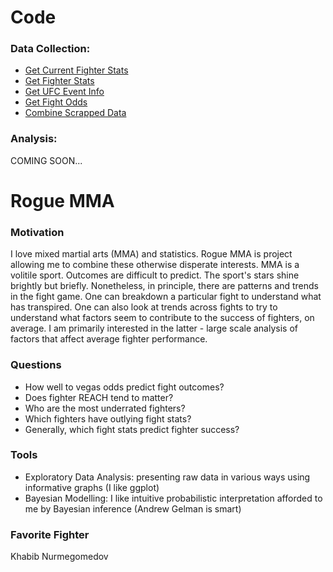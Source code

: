 # Code 

### Data Collection:

* [Get Current Fighter Stats](https://rogue-mma.github.io/Rogue-MMA/Data-Collection/get_current_fighter_stats.html)
* [Get Fighter Stats](https://rogue-mma.github.io/Rogue-MMA/Data-Collection/get_fighter_stats.html)
* [Get UFC Event Info](https://rogue-mma.github.io/Rogue-MMA/Data-Collection/get_event_info.html)
* [Get Fight Odds](https://rogue-mma.github.io/Rogue-MMA/Data-Collection/get_fight_odds.html)
* [Combine Scrapped Data](https://rogue-mma.github.io/Rogue-MMA/Data-Collection/combine_scraped_data.html)

### Analysis:

COMING SOON...

# Rogue MMA

### Motivation

I love mixed martial arts (MMA) and statistics. Rogue MMA is project allowing me to combine these otherwise disperate interests. MMA is a volitile sport. Outcomes are difficult to predict. The sport's stars shine brightly but briefly. Nonetheless, in principle, there are patterns and trends in the fight game. One can breakdown a particular fight to understand what has transpired. One can also look at trends across fights to try to understand what factors seem to contribute to the success of fighters, on average. I am primarily interested in the latter - large scale analysis of factors that affect average fighter performance.

### Questions

- How well to vegas odds predict fight outcomes?
- Does fighter REACH tend to matter?
- Who are the most underrated fighters?
- Which fighters have outlying fight stats?
- Generally, which fight stats predict fighter success? 

### Tools

- Exploratory Data Analysis: presenting raw data in various ways using informative graphs (I like ggplot)
- Bayesian Modelling: I like intuitive probabilistic interpretation afforded to me by Bayesian inference (Andrew Gelman is smart)

### Favorite Fighter

Khabib Nurmegomedov 
